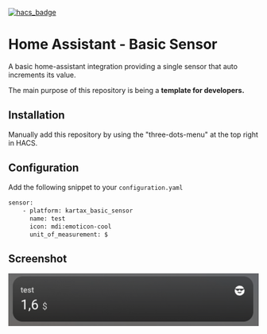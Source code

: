 [![hacs_badge](https://img.shields.io/badge/HACS-Custom-41BDF5.svg)](https://github.com/hacs/integration)


# Home Assistant - Basic Sensor
A basic home-assistant integration providing a single sensor that auto increments its value.

The main purpose of this repository is being a **template for developers.**

## Installation
Manually add this repository by using the "three-dots-menu" at the top right in HACS.

## Configuration
Add the following snippet to your `configuration.yaml`
```
sensor:
    - platform: kartax_basic_sensor
      name: test
      icon: mdi:emoticon-cool
      unit_of_measurement: $
```

## Screenshot
![Screenshot](screenshot.png)
